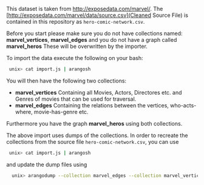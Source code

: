 This dataset is taken from http://exposedata.com/marvel/.
The [http://exposedata.com/marvel/data/source.csv](Cleaned Source File) is contained in this
repository as `hero-comic-network.csv`.

Before you start please make sure you do not have collections named:
**marvel_vertices**, **marvel_edges**
and you do not have a graph called
**marvel_heros** 
These will be overwritten by the importer.


To import the data execute the following on your bash:

```Bash
 unix> cat import.js | arangosh
```

You will then have the following two collections:
* **marvel_vertices** Containing all Movies, Actors, Directores etc. and Genres of movies that can be used for traversal.
* **marvel_edges** Containing the relations between the vertices, who-acts-where, movie-has-genre etc.

Furthermore you have the graph **marvel_heros** using both collections.

The above import uses dumps of the collections. In order to recreate the collections from
the source file `hero-comic-network.csv`, you can use

```Bash
 unix> cat import.js | arangosh
```

and update the dump files using

```Bash
  unix> arangodump --collection marvel_edges --collection marvel_vertices
```
